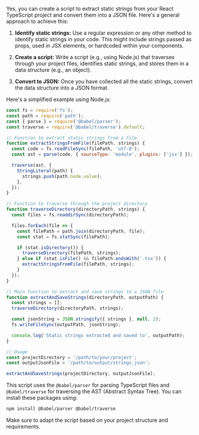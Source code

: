 Yes, you can create a script to extract static strings from your React TypeScript project and convert them into a JSON file. Here's a general approach to achieve this:

1. **Identify static strings:** Use a regular expression or any other method to identify static strings in your code. This might include strings passed as props, used in JSX elements, or hardcoded within your components.

2. **Create a script:** Write a script (e.g., using Node.js) that traverses through your project files, identifies static strings, and stores them in a data structure (e.g., an object).

3. **Convert to JSON:** Once you have collected all the static strings, convert the data structure into a JSON format.

Here's a simplified example using Node.js:

```javascript
const fs = require('fs');
const path = require('path');
const { parse } = require('@babel/parser');
const traverse = require('@babel/traverse').default;

// Function to extract static strings from a file
function extractStringsFromFile(filePath, strings) {
  const code = fs.readFileSync(filePath, 'utf-8');
  const ast = parse(code, { sourceType: 'module', plugins: ['jsx'] });

  traverse(ast, {
    StringLiteral(path) {
      strings.push(path.node.value);
    },
  });
}

// Function to traverse through the project directory
function traverseDirectory(directoryPath, strings) {
  const files = fs.readdirSync(directoryPath);

  files.forEach(file => {
    const filePath = path.join(directoryPath, file);
    const stat = fs.statSync(filePath);

    if (stat.isDirectory()) {
      traverseDirectory(filePath, strings);
    } else if (stat.isFile() && filePath.endsWith('.tsx')) {
      extractStringsFromFile(filePath, strings);
    }
  });
}

// Main function to extract and save strings to a JSON file
function extractAndSaveStrings(directoryPath, outputPath) {
  const strings = [];
  traverseDirectory(directoryPath, strings);

  const jsonString = JSON.stringify({ strings }, null, 2);
  fs.writeFileSync(outputPath, jsonString);

  console.log('Static strings extracted and saved to', outputPath);
}

// Usage
const projectDirectory = '/path/to/your/project';
const outputJsonFile = '/path/to/output/strings.json';

extractAndSaveStrings(projectDirectory, outputJsonFile);
```

This script uses the `@babel/parser` for parsing TypeScript files and `@babel/traverse` for traversing the AST (Abstract Syntax Tree). You can install these packages using:

```bash
npm install @babel/parser @babel/traverse
```

Make sure to adapt the script based on your project structure and requirements.
